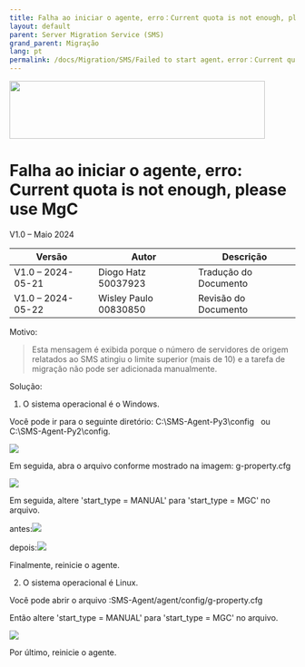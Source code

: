 ```yaml
---
title: Falha ao iniciar o agente, erro：Current quota is not enough, please use MgC
layout: default
parent: Server Migration Service (SMS)
grand_parent: Migração
lang: pt
permalink: /docs/Migration/SMS/Failed to start agent，error：Current quota is not enough, please use MgC
---
```

<img width="450px" height="102px" src="https://console-static.huaweicloud.com/static/authui/20210202115135/public/custom/images/logo-en.svg">

# Falha ao iniciar o agente, erro: Current quota is not enough, please use MgC

V1.0 – Maio 2024

| **Versão**        | **Autor**             | **Descrição**        |
| ----------------- | --------------------- | -------------------- |
| V1.0 – 2024-05-21 | Diogo Hatz 50037923   | Tradução do Documento|
| V1.0 – 2024-05-22 | Wisley Paulo 00830850 | Revisão do Documento |

Motivo:

> Esta mensagem é exibida porque o número de servidores de origem
> relatados ao SMS atingiu o limite superior (mais de 10) e a
> tarefa de migração não pode ser adicionada manualmente.

Solução:

1. O sistema operacional é o Windows.

Você pode ir para o seguinte diretório: C:\\SMS-Agent-Py3\\config   ou
C:\\SMS-Agent-Py2\\config.

![](/huaweicloud-knowledge-base/assets/images/SMS-Failed-to-Start-Agent/media/image1.png)

Em seguida, abra o arquivo conforme mostrado na imagem: g-property.cfg

![](/huaweicloud-knowledge-base/assets/images/SMS-Failed-to-Start-Agent/media/image2.png)

Em seguida, altere 'start\_type = MANUAL' para 'start\_type = MGC' no arquivo.

antes:![](/huaweicloud-knowledge-base/assets/images/SMS-Failed-to-Start-Agent/media/image3.png)

depois:![](/huaweicloud-knowledge-base/assets/images/SMS-Failed-to-Start-Agent/media/image4.png)

Finalmente, reinicie o agente.

2. O sistema operacional é Linux.

Você pode abrir o arquivo :SMS-Agent/agent/config/g-property.cfg

Então altere 'start\_type = MANUAL' para 'start\_type = MGC' no arquivo.

![](/huaweicloud-knowledge-base/assets/images/SMS-Failed-to-Start-Agent/media/image5.png)



Por último, reinicie o agente.

